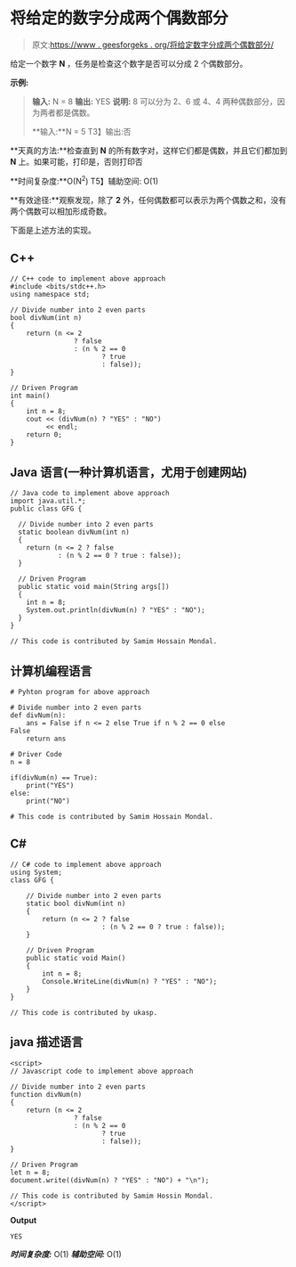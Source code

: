 # 将给定的数字分成两个偶数部分

> 原文:[https://www . geesforgeks . org/将给定数字分成两个偶数部分/](https://www.geeksforgeeks.org/divide-given-number-into-two-even-parts/)

给定一个数字 **N** ，任务是检查这个数字是否可以分成 2 个偶数部分。

**示例:**

> **输入:** N = 8
> **输出:** YES
> **说明:** 8 可以分为 2、6 或 4、4 两种偶数部分，因为两者都是偶数。
> 
> **输入:**N = 5
> T3】输出:否

**天真的方法:**检查直到 **N** 的所有数字对，这样它们都是偶数，并且它们都加到 **N** 上。如果可能，打印是，否则打印否

**时间复杂度:**O(N<sup>2</sup>)
T5】辅助空间: O(1)

**有效途径:**观察发现，除了 **2** 外，任何偶数都可以表示为两个偶数之和，没有两个偶数可以相加形成奇数。

下面是上述方法的实现。

## C++

```
// C++ code to implement above approach
#include <bits/stdc++.h>
using namespace std;

// Divide number into 2 even parts
bool divNum(int n)
{
    return (n <= 2
                ? false
                : (n % 2 == 0
                       ? true
                       : false));
}

// Driven Program
int main()
{
    int n = 8;
    cout << (divNum(n) ? "YES" : "NO")
         << endl;
    return 0;
}
```

## Java 语言(一种计算机语言，尤用于创建网站)

```
// Java code to implement above approach
import java.util.*;
public class GFG {

  // Divide number into 2 even parts
  static boolean divNum(int n)
  {
    return (n <= 2 ? false
            : (n % 2 == 0 ? true : false));
  }

  // Driven Program
  public static void main(String args[])
  {
    int n = 8;
    System.out.println(divNum(n) ? "YES" : "NO");
  }
}

// This code is contributed by Samim Hossain Mondal.
```

## 计算机编程语言

```
# Pyhton program for above approach

# Divide number into 2 even parts
def divNum(n):
    ans = False if n <= 2 else True if n % 2 == 0 else False                       
    return ans

# Driver Code
n = 8

if(divNum(n) == True):
    print("YES")
else:
    print("NO")

# This code is contributed by Samim Hossain Mondal.
```

## C#

```
// C# code to implement above approach
using System;
class GFG {

    // Divide number into 2 even parts
    static bool divNum(int n)
    {
        return (n <= 2 ? false
                       : (n % 2 == 0 ? true : false));
    }

    // Driven Program
    public static void Main()
    {
        int n = 8;
        Console.WriteLine(divNum(n) ? "YES" : "NO");
    }
}

// This code is contributed by ukasp.
```

## java 描述语言

```
<script>
// Javascript code to implement above approach

// Divide number into 2 even parts
function divNum(n)
{
    return (n <= 2
                ? false
                : (n % 2 == 0
                       ? true
                       : false));
}

// Driven Program
let n = 8;
document.write((divNum(n) ? "YES" : "NO") + "\n");

// This code is contributed by Samim Hossin Mondal.
</script>
```

**Output**

```
YES
```

***时间复杂度:*** O(1)
***辅助空间:*** O(1)